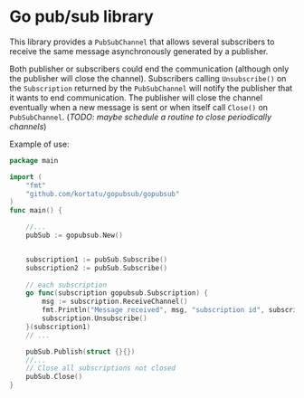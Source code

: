 # Go pub/sub library

This library provides a `PubSubChannel` that allows several subscribers to receive the same message asynchronously generated 
by a publisher.

Both publisher or subscribers could end the communication (although only the publisher will close the channel). 
Subscribers calling `Unsubscribe()` on the `Subscription` returned by the `PubSubChannel` will notify the publisher
that it wants to end communication. The publisher will close the channel eventually when a new message is sent or when
itself call `Close()` on `PubSubChannel`. (_TODO: maybe schedule a routine to close periodically channels_)

Example of use:
```go
package main

import (
    "fmt"
    "github.com/kortatu/gopubsub/gopubsub"
)
func main() {

    //...
    pubSub := gopubsub.New()


    subscription1 := pubSub.Subscribe()
    subscription2 := pubSub.Subscribe()
    
    // each subscription
    go func(subscription gopubsub.Subscription) {
        msg := subscription.ReceiveChannel()
        fmt.Println("Message received", msg, "subscription id", subscription.ID())
        subscription.Unsubscribe()
    }(subscription1)
    // ...

    pubSub.Publish(struct {}{})
    //...
    // Close all subscriptions not closed
    pubSub.Close()
}
```